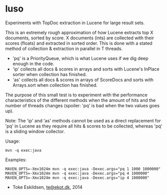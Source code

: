 luso
====
Experiments with TopDoc extraction in Lucene for large result sets.

This is an extremely rough approximation of how Lucene extracts top X documents, sorted by score.
X documents (ints) are collected with their scores (floats) and extracted in sorted order.
This is done with a stated method of collection & extraction in parallel in T threads.

 * 'pq' is a PriorityQueue, which is what Lucene uses if we dig deep enough in the code.
 * 'ip' collects all docs & scores in arrays and sorts with Lucene's InPlace sorter when collection has finished.
 * 'as' collects all docs & scores in arrays of ScoreDocs and sorts with Arrays.sort when collection has finished.

The purpose of this small test is to experiment with the performance characteristics of the different methods
when the amount of hits and the number of threads changes (spoiler: 'pq' is bad when the two values goes up).

Note: The 'ip' and 'as' methods cannot be used as a direct replacement for 'pq' in Lucene as they require
      all hits & scores to be collected, whereas 'pq' is a sliding window collector.


Usage:

    mvn -q exec:java

Examples:

    MAVEN_OPTS=-Xmx1024m mvn -q exec:java -Dexec.args="pq 1 1000 1000000"
    MAVEN_OPTS=-Xmx1024m mvn -q exec:java -Dexec.args="pq 4 1000000"
    MAVEN_OPTS=-Xmx1024m mvn -q exec:java -Dexec.args="ip 4 1000000"

- Toke Eskildsen, te@ekot.dk, 2014
